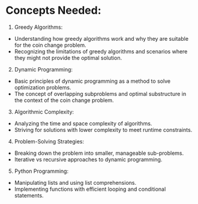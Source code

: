 # Concepts Needed:
1. Greedy Algorithms:

* Understanding how greedy algorithms work and why they are suitable for the coin change problem.
* Recognizing the limitations of greedy algorithms and scenarios where they might not provide the optimal solution.
2. Dynamic Programming:

* Basic principles of dynamic programming as a method to solve optimization problems.
* The concept of overlapping subproblems and optimal substructure in the context of the coin change problem.
3. Algorithmic Complexity:

* Analyzing the time and space complexity of algorithms.
* Striving for solutions with lower complexity to meet runtime constraints.
4. Problem-Solving Strategies:

* Breaking down the problem into smaller, manageable sub-problems.
* Iterative vs recursive approaches to dynamic programming.
5. Python Programming:

* Manipulating lists and using list comprehensions.
* Implementing functions with efficient looping and conditional statements.
